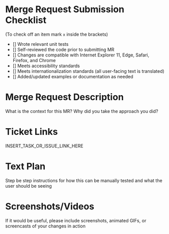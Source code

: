 # Merge Request Submission Checklist

(To check off an item mark `x` inside the brackets)

- [] Wrote relevant unit tests
- [] Self-reviewed the code prior to submitting MR
- [] Changes are compatible with Internet Explorer 11, Edge, Safari, Firefox, and Chrome
- [] Meets accessibility standards
- [] Meets internationalization standards (all user-facing text is translated)
- [] Added/updated examples or documentation as needed

# Merge Request Description

What is the context for this MR? Why did you take the approach you did?

# Ticket Links

INSERT_TASK_OR_ISSUE_LINK_HERE

# Text Plan

Step be step instructions for how this can be manually tested and what the user should be seeing

# Screenshots/Videos

If it would be useful, please include screenshots, animated GIFs, or screencasts of your changes in action
